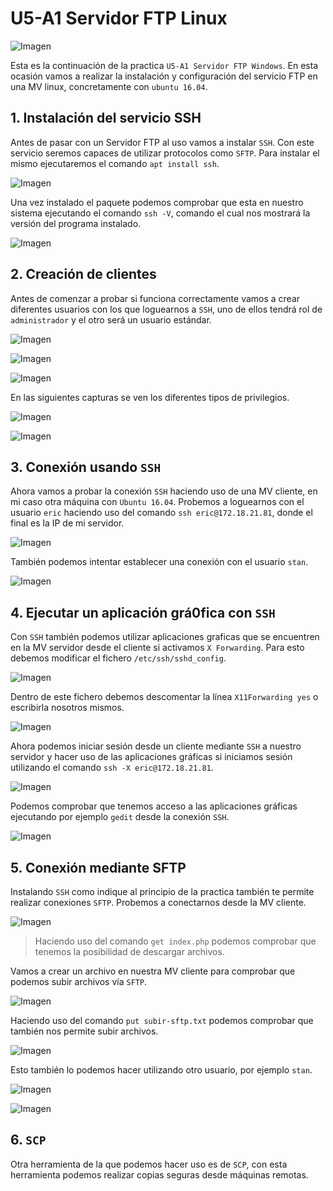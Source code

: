 # U5-A1 Servidor FTP Linux

![Imagen](img/000.png)

Esta es la continuación de la practica `U5-A1 Servidor FTP Windows`. En esta ocasión vamos a realizar la instalación y configuración del servicio FTP en una MV linux, concretamente con `ubuntu 16.04`.

## 1. Instalación del servicio SSH

Antes de pasar con un Servidor FTP al uso vamos a instalar `SSH`. Con este servicio seremos capaces de utilizar protocolos como `SFTP`. Para instalar el mismo ejecutaremos el comando `apt install ssh`.

![Imagen](img/001.png)

Una vez instalado el paquete podemos comprobar que esta en nuestro sistema ejecutando el comando `ssh -V`,  comando el cual nos mostrará la versión del programa instalado.

![Imagen](img/002.png)

## 2. Creación de clientes

Antes de comenzar a probar si funciona correctamente vamos a crear diferentes usuarios con los que loguearnos a `SSH`, uno de ellos tendrá rol de `administrador` y el otro será un usuario estándar.

![Imagen](img/004.png)

![Imagen](img/005.png)

![Imagen](img/006.png)

En las siguientes capturas se ven los diferentes tipos de privilegios.

![Imagen](img/007.png)

![Imagen](img/008.png)

## 3. Conexión usando `SSH`

Ahora vamos a probar la conexión `SSH` haciendo uso de una MV cliente, en mi caso otra máquina con `Ubuntu 16.04`. Probemos a loguearnos con el usuario `eric` haciendo uso del comando `ssh eric@172.18.21.81`, donde el final es la IP de mi servidor.

![Imagen](img/010.png)

También podemos intentar establecer una conexión con el usuario `stan`.

![Imagen](img/011.png)

## 4. Ejecutar un aplicación grá0fica con `SSH`

Con `SSH` también podemos utilizar aplicaciones graficas que se encuentren en la MV servidor desde el cliente si activamos `X Forwarding`. Para esto debemos modificar el fichero `/etc/ssh/sshd_config`.

![Imagen](img/012.png)

Dentro de este fichero debemos descomentar la línea `X11Forwarding yes` o escribirla nosotros mismos.

![Imagen](img/013.png)

Ahora podemos iniciar sesión desde un cliente mediante `SSH` a nuestro servidor y hacer uso de las aplicaciones gráficas si iniciamos sesión utilizando el comando `ssh -X eric@172.18.21.81`.

![Imagen](img/014.png)

Podemos comprobar que tenemos acceso a las aplicaciones gráficas ejecutando por ejemplo `gedit` desde la conexión `SSH`.

![Imagen](img/015.png)

## 5. Conexión mediante SFTP

Instalando `SSH` como indique al principio de la practica también te permite realizar conexiones `SFTP`. Probemos a conectarnos desde la MV cliente.

![Imagen](img/016.png)

> Haciendo uso del comando `get index.php` podemos comprobar que tenemos la posibilidad de descargar archivos.

Vamos a crear un archivo en nuestra MV cliente para comprobar que podemos subir archivos vía `SFTP`.

![Imagen](img/017.png)

Haciendo uso del comando `put subir-sftp.txt` podemos comprobar que también nos permite subir archivos.

![Imagen](img/018.png)

Esto también lo podemos hacer utilizando otro usuario, por ejemplo `stan`.

![Imagen](img/019.png)

![Imagen](img/020.png)

## 6. `SCP`

Otra herramienta de la que podemos hacer uso es de `SCP`, con esta herramienta podemos realizar copias seguras desde máquinas remotas.
